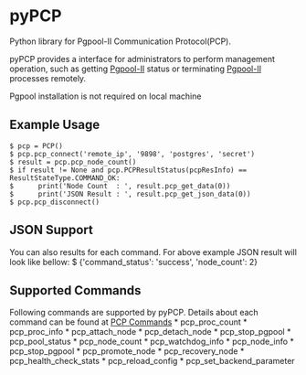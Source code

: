 pyPCP
=========

Python library for Pgpool-II Communication Protocol(PCP).

pyPCP provides a interface for administrators to perform management operation, such as getting [Pgpool-II](https://github.com/pgpool/pgpool2) status or terminating [Pgpool-II](https://github.com/pgpool/pgpool2) processes remotely.

Pgpool installation is not required on local machine

Example Usage
-------------
    $ pcp = PCP()
    $ pcp.pcp_connect('remote_ip', '9898', 'postgres', 'secret')
    $ result = pcp.pcp_node_count()
    $ if result != None and pcp.PCPResultStatus(pcpResInfo) == ResultStateType.COMMAND_OK:
    $      print('Node Count  : ', result.pcp_get_data(0))
    $      print('JSON Result : ', result.pcp_get_json_data(0))
    $ pcp.pcp_disconnect()

JSON Support
------------
You can also results for each command. For above example JSON result will look like bellow:
    $ {'command_status': 'success', 'node_count': 2}

Supported Commands
------------------
Following commands are supported by pyPCP. Details about each command can be found at [PCP Commands](https://www.pgpool.net/docs/latest/en/html/pcp-commands.html)
	* pcp_proc_count
	* pcp_proc_info
	* pcp_attach_node
	* pcp_detach_node
	* pcp_stop_pgpool
	* pcp_pool_status
	* pcp_node_count
	* pcp_watchdog_info
	* pcp_node_info
	* pcp_stop_pgpool
	* pcp_promote_node
	* pcp_recovery_node
	* pcp_health_check_stats
	* pcp_reload_config
    * pcp_set_backend_parameter

